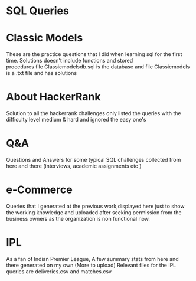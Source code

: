 # SQL Queries

# Classic Models
   These are the practice questions that I did when learning sql for the first time. Solutions doesn't include functions and stored    
   procedures file Classicmodelsdb.sql is the database and file Classicmodels is a .txt file and has solutions
# About HackerRank
  Solution to all the hackerrank challenges only listed the queries with the difficulty level medium & hard and ignored the easy one's
# Q&A 
  Questions and Answers for some typical SQL challenges collected from here and there (interviews, academic assignments etc )
# e-Commerce
  Queries that I generated at the previous work,displayed here just to show the working knowledge and uploaded after seeking permission       from the business owners as the organization is non functional now.
# IPL 
  As a fan of Indian Premier League, A few summary stats from here and there generated on my own (More to upload)
  Relevant files for the IPL queries are deliveries.csv and matches.csv
